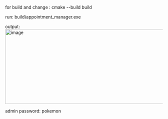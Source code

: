 for build and change :
    cmake --build build

run:
    build\appointment_manager.exe


output: 
<img width="1134" height="239" alt="image" src="https://github.com/user-attachments/assets/989c1079-640f-41a9-a666-e6ac3998f01f" />


admin password: pokemon


